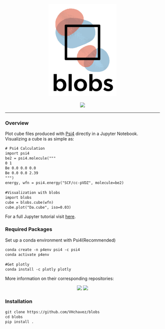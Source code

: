 
<p align="center">
<br>
<img src="docs/media/logo_vertical.png" alt="Blobs" height=300> <br><br>
<a href="https://opensource.org/licenses/BSD-3-Clause"><img src="https://img.shields.io/badge/License-BSD%203--Clause-blue.svg" /></a>
<br>
</p>

<!--
<a href="https://travis-ci.org/VHChavez/blobs"><img src="https://travis-ci.org/VHChavez/blobs.svg?branch=master"></a>
<a href="https://ci.appveyor.com/project/VHchavez/blobs"><img src="https://ci.appveyor.com/api/projects/status/REPLACE_WITH_APPVEYOR_LINK/branch/master?svg=true"></a>
-->


---

### Overview

Plot cube files produced with [Psi4](https://www.github.com/psi4/psi4) directly in a Jupyter Notebook. Visualizing a cube is as simple as:
```
# Psi4 Calculation
import psi4 
be2 = psi4.molecule("""
0 1 
Be 0.0 0.0 0.0
Be 0.0 0.0 2.39
""")
energy, wfn = psi4.energy("SCF/cc-pVDZ", molecule=be2)

#Visualization with blobs
import blobs
cube = blobs.cube(wfn)
cube.plot("Da.cube", iso=0.03)
```

For a full Jupyter tutorial visit [here](https://github.com/VHchavez/blobs/blob/master/blobs/tutorial/Cube_Plot_Basics.ipynb).


### Required Packages
Set up a conda environment with Psi4(Recommended)
```
conda create -n p4env psi4 -c psi4
conda activate p4env

#Get plotly
conda install -c plotly plotly
```

More information on their corresponding repositories: 

<p align="center">
  <a href="https://github.com/psi4/psi4numpy"><img src="https://molssi.org/wp-content/uploads/2018/06/psi4numpybanner_eqn-1200x390_c.jpg" height=80 /></a>
  <a href="https://www.github.com/plotly/plotly.py"><img src="https://prismic-io.s3.amazonaws.com/plotly%2F6ea9b995-cdd8-49cb-b058-38bd44c1982d_plotly-logo-01-stripe%402x.png" height=80 /></a>
</p>


### Installation
```
git clone https://github.com/VHchavez/blobs
cd blobs
pip install .
```



